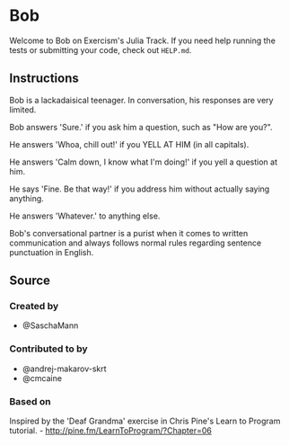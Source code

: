 # Bob

Welcome to Bob on Exercism's Julia Track.
If you need help running the tests or submitting your code, check out `HELP.md`.

## Instructions

Bob is a lackadaisical teenager. In conversation, his responses are very limited.

Bob answers 'Sure.' if you ask him a question, such as "How are you?".

He answers 'Whoa, chill out!' if you YELL AT HIM (in all capitals).

He answers 'Calm down, I know what I'm doing!' if you yell a question at him.

He says 'Fine. Be that way!' if you address him without actually saying
anything.

He answers 'Whatever.' to anything else.

Bob's conversational partner is a purist when it comes to written communication and always follows normal rules regarding sentence punctuation in English.

## Source

### Created by

- @SaschaMann

### Contributed to by

- @andrej-makarov-skrt
- @cmcaine

### Based on

Inspired by the 'Deaf Grandma' exercise in Chris Pine's Learn to Program tutorial. - http://pine.fm/LearnToProgram/?Chapter=06
